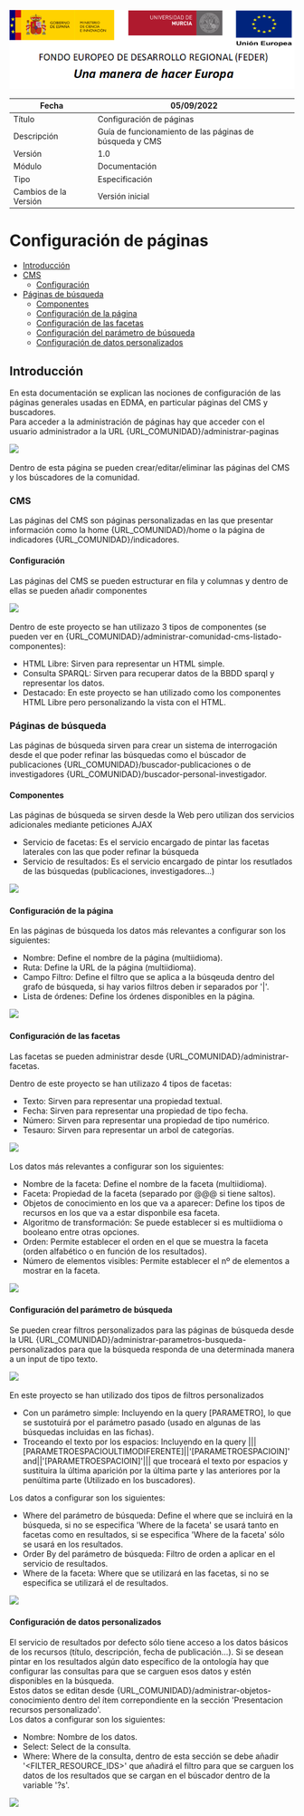 ![](./media/CabeceraDocumentosMD.png)

| Fecha                 | 05/09/2022                                |
| --------------------- | ---------------------------------------- |
| Título                | Configuración de páginas                 |
| Descripción           | Guía de funcionamiento de las páginas de búsqueda y CMS |
| Versión               | 1.0                                      |
| Módulo                | Documentación                            |
| Tipo                  | Especificación                           |
| Cambios de la Versión | Versión inicial                          |

# Configuración de páginas

 - [Introducción](#introducción)
 - [CMS](#cms)
   - [Configuración](#configuración)
 - [Páginas de búsqueda](#páginas-de-búsqueda)
   - [Componentes](#componentes)
   - [Configuración de la página](#configuración-de-la-página)
   - [Configuración de las facetas](#configuración-de-las-facetas)
   - [Configuración del parámetro de búsqueda](#configuración-del-parámetro-de-búsqueda)
   - [Configuración de datos personalizados](#configuración-de-datos-personalizados)

## Introducción
En esta documentación se explican las nociones de configuración de las páginas generales usadas en EDMA, en particular páginas del CMS y buscadores.  
Para acceder a la administración de páginas hay que acceder con el usuario administrador a la URL {URL_COMUNIDAD}/administrar-paginas

![](./media/Paginas/Listado-paginas.jpg)

Dentro de esta página se pueden crear/editar/eliminar las páginas del CMS y los búscadores de la comunidad.  

### CMS

Las páginas del CMS son páginas personalizadas en las que presentar información como la home {URL_COMUNIDAD}/home o la página de indicadores {URL_COMUNIDAD}/indicadores.

#### Configuración

Las páginas del CMS se pueden estructurar en fila y columnas y dentro de ellas se pueden añadir componentes

![](./media/Paginas/Edicion-cms.jpg)

Dentro de este proyecto se han utilizazo 3 tipos de componentes (se pueden ver en {URL_COMUNIDAD}/administrar-comunidad-cms-listado-componentes):  
 - HTML Libre: Sirven para representar un HTML simple.  
 - Consulta SPARQL: Sirven para recuperar datos de la BBDD sparql y representar los datos.
 - Destacado: En este proyecto se han utilizado como los componentes HTML Libre pero personalizando la vista con el HTML.

### Páginas de búsqueda

Las páginas de búsqueda sirven para crear un sistema de interrogación desde el que poder refinar las búsquedas como el búscador de publicaciones {URL_COMUNIDAD}/buscador-publicaciones o de investigadores {URL_COMUNIDAD}/buscador-personal-investigador.

#### Componentes

Las páginas de búsqueda se sirven desde la Web pero utilizan dos servicios adicionales mediante peticiones AJAX
 - Servicio de facetas: Es el servicio encargado de pintar las facetas laterales con las que poder refinar la búsqueda 
 - Servicio de resultados: Es el servicio encargado de pintar los resutlados de las búsquedas (publicaciones, investigadores...)  

![](./media/Paginas/Facetas-resultados.jpg)

#### Configuración de la página

En las páginas de búsqueda los datos más relevantes a configurar son los siguientes:
 - Nombre: Define el nombre de la página (multiidioma).
 - Ruta: Define la URL de la página (multiidioma).
 - Campo Filtro: Define el filtro que se aplica a la búsqeuda dentro del grafo de búsqueda, si hay varios filtros deben ir separados por '|'.
 - Lista de órdenes: Define los órdenes disponibles en la página.

![](./media/Paginas/Edicion-buscador.jpg)

#### Configuración de las facetas

Las facetas se pueden administrar desde {URL_COMUNIDAD}/administrar-facetas.  

Dentro de este proyecto se han utilizazo 4 tipos de facetas:  
 - Texto: Sirven para representar una propiedad textual.  
 - Fecha: Sirven para representar una propiedad de tipo fecha.  
 - Número: Sirven para representar una propiedad de tipo numérico.  
 - Tesauro: Sirven para representar un arbol de categorías. 

![](./media/Paginas/Listado-facetas.jpg)

Los datos más relevantes a configurar son los siguientes:
 - Nombre de la faceta: Define el nombre de la faceta (multiidioma).
 - Faceta: Propiedad de la faceta (separado por @@@ si tiene saltos).
 - Objetos de conocimiento en los que va a aparecer: Define los tipos de recursos en los que va a estar disponbile esa faceta.
 - Algoritmo de transformación: Se puede establecer si es multiidioma o booleano entre otras opciones.
 - Orden: Permite establecer el orden en el que se muestra la faceta (orden alfabético o en función de los resultados).  
 - Número de elementos visibles: Permite establecer el nº de elementos a mostrar en la faceta.

![](./media/Paginas/Edicion-faceta.jpg)

#### Configuración del parámetro de búsqueda

Se pueden crear filtros personalizados para las páginas de búsqueda desde la URL {URL_COMUNIDAD}/administrar-parametros-busqueda-personalizados para que la búsqueda responda de una determinada manera a un input de tipo texto.  

![](./media/Paginas/Listado-filtros.jpg)

En este proyecto se han utilizado dos tipos de filtros personalizados
 - Con un parámetro simple: Incluyendo en la query [PARAMETRO], lo que se sustotuirá por el parámetro pasado (usado en algunas de las búsquedas incluidas en las fichas).
 - Troceando el texto por los espacios: Incluyendo en la query |||[PARAMETROESPACIOULTIMODIFERENTE]||'[PARAMETROESPACIOIN]' and||'[PARAMETROESPACIOIN]'||| que troceará el texto por espacios y sustituira la última aparición por la última parte y las anteriores por la penúltima parte (Utilizado en los buscadores).  

Los datos a configurar son los siguientes:
 - Where del parámetro de búsqueda: Define el where que se incluirá en la búsqueda, si no se especifica 'Where de la faceta' se usará tanto en facetas como en resultados, si se especifica 'Where de la faceta' sólo se usará en los resultados.
 - Order By del parámetro de búsqueda: Filtro de orden a aplicar en el servicio de resultados.
 - Where de la faceta: Where que se utilizará en las facetas, si no se especifica se utilizará el de resultados.

![](./media/Paginas/Edicion-filtro.jpg)

#### Configuración de datos personalizados

El servicio de resultados por defecto sólo tiene acceso a los datos básicos de los recursos (título, descripción, fecha de publicación...). Si se desean pintar en los resultados algún dato específico de la ontología hay que configurar las consultas para que se carguen esos datos y estén disponibles en la búsqueda.  
Estos datos se editan desde {URL_COMUNIDAD}/administrar-objetos-conocimiento dentro del ítem correpondiente en la sección 'Presentacion recursos personalizado'.  
Los datos a configurar son los siguientes:
 - Nombre: Nombre de los datos.
 - Select: Select de la consulta.
 - Where: Where de la consulta, dentro de esta sección se debe añadir '<FILTER_RESOURCE_IDS>' que añadirá el filtro para que se carguen los datos de los resultados que se cargan en el búscador dentro de la variable '?s'.

![](./media/Paginas/Datos-personalizados.jpg)
